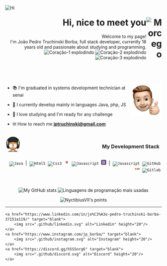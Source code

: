 <!-- APRESENTAÇÃO GIF -->
<img align="left" src=".github/MatheusVidigal-ApresentaçãoGIF.gif" alt="Hi"  width="50%"/>

<!-- APRESENTAÇÃO -->
<h1 align="right">Hi, nice to meet you
    <img align="right" src='.github/bat.gif' alt="Morcego" width="50">
</h1>
<p align="right">Welcome to my page!
    <br>
    I'm João Pedro Truchinski Borba, full stack developer, currently 18 years old and passionate about studying and programming.
    <br>
    <img src='.github/heart.gif' alt="Coração-1 explodindo" width="70">
    <img src='.github/heart.gif' alt="Coração-2 explodindo" width="70">
    <img src='.github/heart.gif' alt="Coração-3 explodindo" width="70">
</p>


<br><br><br><!--spacing-3x-->

<!-- FOCO... -->
<!--
<h3 align="left">
    &nbsp;&nbsp;&nbsp;&nbsp;&nbsp;&nbsp;
    A Beginner Developer Focused On Web / Mobile
</h3>
-->

<img align="right" src='.github/myIcon.gif' alt="I" width="20%">

<!-- SOBRE MIM -->

- 📚 I'm graduated in systems development technician at senai

- 🌱 I currently develop mainly in languages Java, php, JS

- 🤔 I love studying and I'm ready for any challenge

- ✉ How to reach me **jptruchinski@gmail.com**

<br><!--spacing-->
<img align="left" src='.github/programming.gif' alt="Developer" width="50">
<!-- TECNOLOGIAS -->
<h3 align="right">
    My Development Stack
    &nbsp;
</h3>
<p align="right"><br>&nbsp;
    <!--<code><img src=".github/tecSvg/android.svg"   alt="Android"   height="16"/></code>&nbsp;-->
    <code><img src=".github/tecSvg/java.svg"      alt="Java"      height="16"/></code>&nbsp;
    <!--<code><img src=".github/tecSvg/cPlusPlus.svg" alt="cPlusPlus" height="16"/></code>&nbsp;-->
    |&nbsp;
    <code><img src=".github/tecSvg/html5.svg" alt="Html5" height="16"/></code>&nbsp;
    <code><img src=".github/tecSvg/css3.svg"  alt="Css3"  height="16"/></code>&nbsp;
	<code><img src=".github/tecSvg/angular-js.png" alt="AngularJS" height="16"/></code>&nbsp;
	<code><img src=".github/tecSvg/javascript.svg" alt="Javascript" height="16"/></code>&nbsp;
    <code><img src="https://raw.githubusercontent.com/github/explore/80688e429a7d4ef2fca1e82350fe8e3517d3494d/topics/bootstrap/bootstrap.png" alt="Bootstrap" height="16"/></code>&nbsp;
    |&nbsp;
    <code><img src=".github/tecSvg/javascript.svg" alt="Javascript" height="16"/></code>&nbsp;
    <code><img src="https://cdn3.iconfinder.com/data/icons/inficons/512/github.png"           alt="GitHub" height="16"/></code>&nbsp;
    <code><img src="https://raw.githubusercontent.com/github/explore/80688e429a7d4ef2fca1e82350fe8e3517d3494d/topics/git/git.png" alt="Git" height="16"/></code>&nbsp;
    <code><img src="https://icongr.am/devicon/gitlab-original.svg?size=16&color=currentColor" alt="Gitlab" height="16"/></code>&nbsp;
</p>

<br><!--spacing-->

<!-- API | MYGITHUB -->
<p align="center">
    <img  align="center" src="https://github-readme-stats.vercel.app/api?username=jpdev01&show_icons=true&custom_title=🦊%20João%20Pedro%20Truchinski%Borba%20GitHub%20Stats&title_color=ff441e&text_color=fd5634&icon_color=f74716&bg_color=282a36&hide_border=true&count_private=true&hide=issues" alt="My GitHub stats"/>
    <img  align="center" src="https://github-readme-stats.vercel.app/api/top-langs/?username=jpdev01&custom_title=🍧%20Most%20Used%20Languages&title_color=ff79c6&text_color=ff79c6&icon_color=f74716&bg_color=282a36&hide_border=true&line_height=9&layout=compact" alt="Linguagens de programação mais usadas"/>
</p>
<!-- #282a36 | fbfbfb
     #ff79c6 | 6651ab
     #ff441e | ff3108 -->


<!-- API | POINTS -->
<p align="center">
    <img src="https://github-profile-trophy.vercel.app/?username=jpdev01&theme=dracula&margin-w=7&hide_border=true" alt="NyctibiusVII's points"/>
</p>

---

<!-- REDES SOCIAIS -->
<p align="center">

    <a href="https://www.linkedin.com/in/jo%C3%A3o-pedro-truchinski-borba-37151a119/" target="blank">
        <img src=".github/linkedin.svg" alt="Linkedin" height="20"/>
    </a>
    <a href="https://www.instagram.com/jp_borba/" target="blank">
        <img src=".github/instagram.svg" alt="Instagram" height="20"/>
    </a>
    <a href="https://discord.gg/h5SSnrg6" target="blank">
        <img src=".github/discord.svg" alt="Discord" height="20"/>
    </a>
</p>

<!--
**jpdev01** is a ✨ _special_ ✨ repository because its `README.md` (this file) appears on your GitHub profile.

Here are some ideas to get you started:

- 🔭 I’m currently working on ...
- 🌱 I’m currently learning ...
- 👯 I’m looking to collaborate on ...
- 🤔 I’m looking for help with ...
- 💬 Ask me about ...
- 📫 How to reach me: ...
- 😄 Pronouns: ...
- ⚡ Fun fact: ...
-->